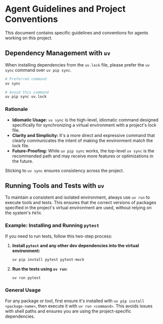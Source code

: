 # Agent Guidelines and Project Conventions

This document contains specific guidelines and conventions for agents working on this project.

## Dependency Management with `uv`

When installing dependencies from the `uv.lock` file, please prefer the `uv sync` command over `uv pip sync`.

```bash
# Preferred command
uv sync

# Avoid this command
uv pip sync uv.lock
```

### Rationale

-   **Idiomatic Usage:** `uv sync` is the high-level, idiomatic command designed specifically for synchronizing a virtual environment with a project's lock file.
-   **Clarity and Simplicity:** It's a more direct and expressive command that clearly communicates the intent of making the environment match the lock file.
-   **Future-Proofing:** While `uv pip sync` works, the top-level `uv sync` is the recommended path and may receive more features or optimizations in the future.

Sticking to `uv sync` ensures consistency across the project.

## Running Tools and Tests with `uv`

To maintain a consistent and isolated environment, always use `uv run` to execute tools and tests. This ensures that the correct versions of packages specified in the project's virtual environment are used, without relying on the system's `PATH`.

### Example: Installing and Running `pytest`

If you need to run tests, follow this two-step process:

1.  **Install `pytest` and any other dev dependencies into the virtual environment:**
    ```bash
    uv pip install pytest pytest-mock
    ```

2.  **Run the tests using `uv run`:**
    ```bash
    uv run pytest
    ```

### General Usage

For any package or tool, first ensure it's installed with `uv pip install <package-name>`, then execute it with `uv run <command>`. This avoids issues with shell paths and ensures you are using the project-specific dependencies.